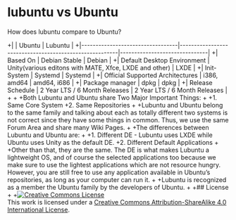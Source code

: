 
 # lubuntu vs Ubuntu
 
 How does lubuntu compare to Ubuntu?
 
 +|                                  | Ubuntu                                                 | Lubuntu                       |
 +|----------------------------------|--------------------------------------------------------|-------------------------------|
 +| Based On                         | Debian Stable                                          | Debian                        |
 +| Default Desktop Environment      | Unity(various editons with MATE, Xfce, LXDE and other) | LXDE                          |
 +| Init-System                      | Systemd                                                | Systemd                       |
 +| Official Supported Architectures | i386, amd64                                            | amd64, i686                   |
 +| Package manager                  | dpkg                                                   | dpkg                          |
 +| Release Schedule                 | 2 Year LTS / 6 Month Releases                          | 2 Year LTS / 6 Month Releases |
 +
 +
 +Both Lubuntu and Ubuntu share Two Major Important Things:
 +
 +1.    Same Core System
 +2.    Same Repositories 
 +
 +Lubuntu and Ubuntu belong to the same family and talking about each as totally different two systems is not correct since they have some things in common. Thus, we use the same Forum Area and share many Wiki Pages.
 +
 +The differences between Lubuntu and Ubuntu are:
 +
 +1.    Different DE - Lubuntu uses LXDE while Ubuntu uses Unity as the default DE.
 +2.    Different Default Applications 
 +
 +Other than that, they are the same. The DE is what makes Lubuntu a lightweight OS, and of course the selected applications too because we make sure to use the lightest applications which are not resource hungry. However, you are still free to use any application available in Ubuntu’s repositories, as long as your computer can run it.
 +
 +Lubuntu is recognized as a member the Ubuntu family by the developers of Ubuntu. 
 +
 +## License
 +
 +<a rel="license" href="http://creativecommons.org/licenses/by-sa/4.0/"><img alt="Creative Commons License" style="border-width:0" src="https://i.creativecommons.org/l/by-sa/4.0/80x15.png" /></a><br />This work is licensed under a <a rel="license" href="http://creativecommons.org/licenses/by-sa/4.0/">Creative Commons Attribution-ShareAlike 4.0 International License</a>.
